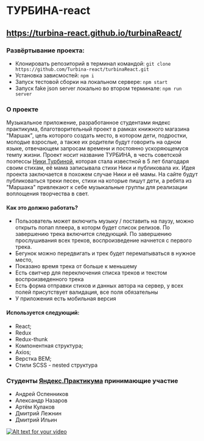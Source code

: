 # ТУРБИНА-react

https://turbina-react.github.io/turbinaReact/
---

### Развёртывание проекта:
   * Клонировать репозиторий в терминал командой: ```git clone https://github.com/Turbina-react/turbinaReact.git```
   * Установка зависмостей: ```npm i```
   * Запуск тестовой сборки на локальном сервере: ```npm start```
   * Запуск fake json server локально во втором терминале: ```npm run server```

### О проекте
   Музыкальное приложение, разработанное студентами яндекс практикума, благотворительный проект в рамках книжного магазина "Маршак", цель которого создать место, в котором дети, подростки, молодые взрослые, а также их родители будут говорить на одном языке, отвечающем запросам времени и постоянно ускоряющемуся темпу жизни.
   Проект носит название ТУРБИНА, в честь советской поэтессы [Ники Турбиной](https://ru.wikipedia.org/wiki/%D0%A2%D1%83%D1%80%D0%B1%D0%B8%D0%BD%D0%B0,_%D0%9D%D0%B8%D0%BA%D0%B0_%D0%93%D0%B5%D0%BE%D1%80%D0%B3%D0%B8%D0%B5%D0%B2%D0%BD%D0%B0#%D0%91%D0%B8%D0%BE%D0%B3%D1%80%D0%B0%D1%84%D0%B8%D1%8F), которая стала известной в 5 лет благодаря своим стихам, её мама записывала стихи Ники и публиковала их.
   Идея проекта заключается в похожем случае Ники и её мамы. На сайте будут публиковаться треки песен, стихи на которые пишут дети, а ребята из "Маршака" привлекают к себе музыкальные группы для реализации воплощения творчества в свет.
   
#### Как это должно работать?
  * Пользователь может включить музыку / поставить на паузу, можно открыть попап плеера, в которм будет список релизов. По завершению трека включится следующий. По завершению прослушивания всех треков, воспроизведение начнется с первого трека.
  * Бегунок можно передвигать и трек будет перематываться в нужное место,
  * Показано время трека от больше к меньшему
  * Есть свитчер для переключения списка треков и текстом воспроизведенного трека
  * Есть форма отправки стихов и данных автора на сервер, у всех полей присутствует валидация, все поля обязательны
  * У приложения есть мобильная версия

#### Используется следующий:

* React;
* Redux
* Redux-thunk
* Компонентная структура;
* Axios;
* Верстка BEM;
* Стили SCSS - nested структура

### Студенты [Яндекс.Практикума](https://praktikum.yandex.ru/web) принимающие участие
 * Андрей Оспенников
 * Александр Назаров
 * Артём Кулаков
 * Дмитрий Лежнин 
 * Дмитрий Ильин


[![Alt text for your video](https://cdn1.savepice.ru/uploads/2020/11/12/a932455dd61f32bb7c098c7f858ec09d-full.png)](https://youtu.be/s06iY0t0On0)